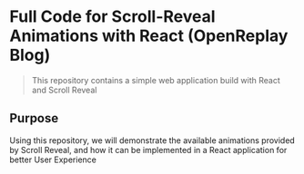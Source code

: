 # Full Code for Scroll-Reveal Animations with React (OpenReplay Blog)

> This repository contains a simple web application build with React and Scroll Reveal

## Purpose

Using this repository, we will demonstrate the available animations provided by Scroll Reveal, and how it can be implemented in a React application for better User Experience